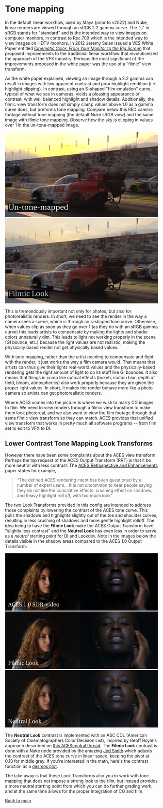 # Tone mapping

In the default linear workflow, used by Maya (prior to v2022) and Nuke, linear renders are viewed through an sRGB 2.2 gamma curve.  The "s" in sRGB stands for "standard" and is the intended way to view images on computer monitors, in contrast to Rec.709 which is the intended way to view images on HDTV monitors. In 2012 Jeremy Selan issued a VES White Paper entitled *[Cinematic Color: From Your Monitor to the Big Screen](https://cinematiccolor.org/)* that proposed improvements to the traditional linear workflow that revolutionized the approach of the VFX industry. Perhaps the most significant of the improvements proposed in the white paper was the use of a “filmic” view transform. 

As the white paper explained, viewing an image through a 2.2 gamma can result in images with low apparent contrast and poor highlight rendition (i.e. highlight clipping). In contrast, using an S-shaped "film emulation" curve, typical of what we see in cameras, yields a pleasing appearance of contrast, with well balanced highlight and shadow details. Additionally, the filmic view transform does not simply clamp values above 1.0 as a gamma curve does, but preforms tone mapping. Compare below this RED camera footage without tone mapping (the default Nuke sRGB view) and the same image with filmic tone mapping. Observe how the sky is clipping in values over 1 in the un-tone-mapped image. 

![car](img/tonemap0.png)
![car](img/tonemap1.png)

This is tremendously important not only for photos, but also for photorealistic renders. In short, we need to see the render in the way a camera sees a scene, which is through an s-shaped tone curve. Otherwise, when values clip as soon as they go over 1 (as they do with an sRGB gamma curve) this  leads artists to compensate by making the lights and shader colors unnaturally dim. This leads to light not working properly in the scene (GI bounce, etc.) because the light values are not realistic, making the physically based render not get physically based values. 

With tone mapping, rather than the artist needing to compensate and fight with the render, it just works the way a film camera would. That means that artists can thus give their lights real-world values and the physically-based rendering gets the right amount of light to do its stuff like GI bounces. It also means that things in comp like optical effects (bokeh, motion blur, depth of field, bloom, atmospherics) also work properly because they are given the proper light values. In short, it makes the render behave more like a photo camera so artists can get photorealistic renders. 

Where ACES comes into the picture is where we wish to marry CG images to film. We need to view renders through a filmic view transform to make them look photoreal, and we also want to view the film footage through that same filmic view transform so they can match. ACES provides that unified view transform that works in pretty much all software programs -- from film set to edit to VFX to DI.

## Lower Contrast Tone Mapping Look Transforms

However there have been some complaints about the ACES view transform. Perhaps the top request of the ACES Output Transform (RRT) is that it be more neutral with less contrast. The [ACES Retrospective and Enhancements](https://community.acescentral.com/uploads/default/original/1X/38d7ee7ca7720701873914094d6f4a1d4ca031ef.pdf) paper states for example,

> “The defined ACES rendering intent has been questioned by a number of expert users... It is not uncommon to hear people saying they do not like the cumulative effects: crushing effect on shadows, and heavy highlight roll off, with too much look”

The two Look Transforms provided in this config are intended to address those complaints by lowering the contrast of the ACES tone curve. This pulls the shadows and highlights slightly out of the toe and shoulder curves, resulting in less crushing of shadows and more gentle highlight rolloff. The idea being to have the **Filmic Look** make the ACES Output Transform have "slightly less contrast" and the **Neutral Look** has even less in order to serve as a *neutral* starting point for DI and Lookdev. Note in the images below the details visible in the shadow areas compared to the ACES 1.0 Output Transform:

![rrt](img/tone_rrt.png)
![rrt](img/tone_filmic9.png)
![rrt](img/tone_neutral8.png)

The **Neutral Look** contrast is implemented with an ASC CDL (American Society of Cinematographers Color Decision List), inspired by Geoff Boyle's approach described on [this ACEScentral thread](https://community.acescentral.com/t/luts-that-emulate-the-aces-workflow/1334). The **Filmic Look** contrast is done with a Nuke node provided by the amazing [Jed Smith](https://github.com/jedypod) which adjusts the contrast of the ACES tone curve in linear space, keeping the pivot at 0.18 for middle grey. If you're interested in the math, here's the contrast function as a [desmos plot](https://www.desmos.com/calculator/zuxtjn6wmu). 

The take away is that these Look Transforms also you to work with tone mapping that does not impose a strong look to the film, but instead provides a more neutral starting point from which you can do further grading work, and at the same time allows for the proper integration of CG and film.

[Back to main](../StdX_ACES)


